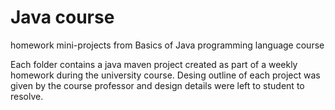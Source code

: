 # Java course
homework mini-projects from Basics of Java programming language course

Each folder contains a java maven project created as part of a weekly homework during the university course.
Desing outline of each project was given by the course professor and design details were left to student to resolve. 
